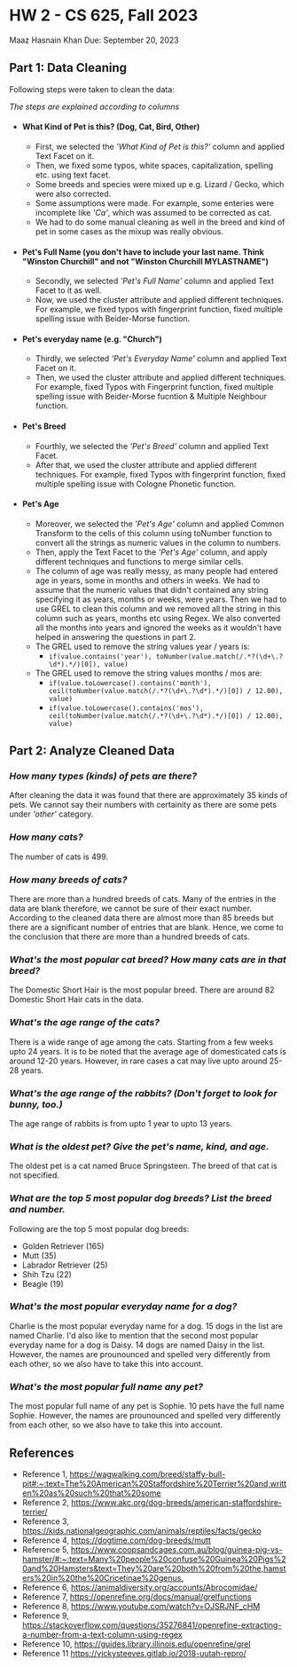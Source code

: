 # HW 2 - CS 625, Fall 2023

Maaz Hasnain Khan 
Due: September 20, 2023

## Part 1: Data Cleaning

Following steps were taken to clean the data:

*The steps are explained according to columns*

- #### What Kind of Pet is this? (Dog, Cat, Bird, Other)

    * First, we selected the *'What Kind of Pet is this?'* column and applied Text Facet on it.
    * Then, we fixed some typos, white spaces, capitalization, spelling etc. using text facet.
    * Some breeds and species were mixed up e.g. Lizard / Gecko, which were also corrected.
    * Some assumptions were made. For example, some enteries were incomplete like *'Ca'*, which was assumed to be corrected as cat.
    * We had to do some manual cleaning as well in the breed and kind of pet in some cases as the mixup was really obvious.

- #### Pet's Full Name (you don't have to include your last name. Think "Winston Churchill" and not "Winston Churchill MYLASTNAME")

    * Secondly, we selected *'Pet's Full Name'* column and applied Text Facet to it as well.
    * Now, we used the cluster attribute and applied different techniques. For example, we fixed typos with fingerprint function, fixed multiple spelling issue with Beider-Morse function.

- #### Pet's everyday name (e.g. "Church")

    * Thirdly, we selected *'Pet's Everyday Name'* column and applied Text Facet on it.
    * Then, we used the cluster attribute and applied different techniques. For example, fixed Typos with Fingerprint function, fixed multiple spelling issue with Beider-Morse fucntion & Multiple Neighbour function.

- #### Pet's Breed

    * Fourthly, we selected the *'Pet's Breed'* column and applied Text Facet.
    * After that, we used the cluster attribute and applied different techniques. For example, fixed Typos with fingerprint function, fixed multiple spelling issue with Cologne Phonetic function.

- #### Pet's Age

    * Moreover, we selected the *'Pet's Age'* column and applied Common Transform to the cells of this column using toNumber function to convert all the strings as numeric values in the column to numbers.
    * Then, apply the Text Facet to the *'Pet's Age'* column, and apply different techniques and functions to merge similar cells.
    * The column of age was really messy, as many people had entered age in years, some in months and others in weeks. We had to assume that the numeric values that didn't contained any string specifying it as years, months or weeks, were years. Then we had to use GREL to clean this column and we removed all the string in this column such as years, months etc using Regex. We also converted all the months into years and ignored the weeks as it wouldn't have helped in answering the questions in part 2.
    * The GREL used to remove the string values year / years is:
        + `if(value.contains('year'), toNumber(value.match(/.*?(\d+\.?\d*).*/)[0]), value)`
    * The GREL used to remove the string values months / mos are:
        + `if(value.toLowercase().contains('month'), ceil(toNumber(value.match(/.*?(\d+\.?\d*).*/)[0]) / 12.00), value)`
        + `if(value.toLowercase().contains('mos'), ceil(toNumber(value.match(/.*?(\d+\.?\d*).*/)[0]) / 12.00), value)`

## Part 2: Analyze Cleaned Data

### *How many types (kinds) of pets are there?*

After cleaning the data it was found that there are approximately 35 kinds of pets. We cannot say their numbers with certainity as there are some pets under *'other'* category.

### *How many cats?*

The number of cats is 499.

### *How many breeds of cats?*

There are more than a hundred breeds of cats. Many of the entries in the data are blank therefore, we cannot be sure of their exact number. According to the cleaned data there are almost more than 85 breeds but there are a significant number of entries that are blank. Hence, we come to the conclusion that there are more than a hundred breeds of cats.

### *What's the most popular cat breed? How many cats are in that breed?*

The Domestic Short Hair is the most popular breed. There are around 82 Domestic Short Hair cats in the data.

### *What's the age range of the cats?*

There is a wide range of age among the cats. Starting from a few weeks upto 24 years. It is to be noted that the average age of domesticated cats is around 12-20 years. However, in rare cases a cat may live upto around 25-28 years.

### *What's the age range of the rabbits? (Don't forget to look for bunny, too.)*

The age range of rabbits is from upto 1 year to upto 13 years.

### *What is the oldest pet? Give the pet's name, kind, and age.*

The oldest pet is a cat named Bruce Springsteen. The breed of that cat is not specified.

### *What are the top 5 most popular dog breeds? List the breed and number.*

Following are the top 5 most popular dog breeds:

- Golden Retriever (165)
- Mutt (35)
- Labrador Retriever (25)
- Shih Tzu (22)
- Beagle (19)

### *What's the most popular everyday name for a dog?*

Charlie is the most popular everyday name for a dog. 15 dogs in the list are named Charlie. I'd also like to mention that the second most popular everyday name for a dog is Daisy. 14 dogs are named Daisy in the list. However, the names are prounounced and spelled very differently from each other, so we also have to take this into account.

### *What's the most popular full name any pet?*

The most popular full name of any pet is Sophie. 10 pets have the full name Sophie. However, the names are prounounced and spelled very differently from each other, so we also have to take this into account.

## References

* Reference 1, <https://wagwalking.com/breed/staffy-bull-pit#:~:text=The%20American%20Staffordshire%20Terrier%20and,written%20as%20such%20that%20some>
* Reference 2, <https://www.akc.org/dog-breeds/american-staffordshire-terrier/>
* Reference 3, <https://kids.nationalgeographic.com/animals/reptiles/facts/gecko>
* Reference 4, <https://dogtime.com/dog-breeds/mutt>
* Reference 5, <https://www.coopsandcages.com.au/blog/guinea-pig-vs-hamster/#:~:text=Many%20people%20confuse%20Guinea%20Pigs%20and%20Hamsters&text=They%20are%20both%20from%20the,hamsters%20in%20the%20Cricetinae%20genus.>
* Reference 6, <https://animaldiversity.org/accounts/Abrocomidae/>
* Reference 7, <https://openrefine.org/docs/manual/grelfunctions>
* Reference 8, <https://www.youtube.com/watch?v=OJSRJNF_cHM>
* Reference 9, <https://stackoverflow.com/questions/35276841/openrefine-extracting-a-number-from-a-text-column-using-regex>
* Reference 10, <https://guides.library.illinois.edu/openrefine/grel>
* Reference 11 <https://vickysteeves.gitlab.io/2018-uutah-repro/>
